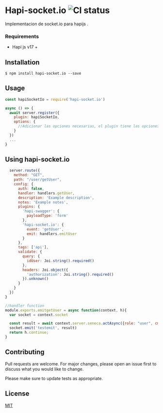 # Hapi-socket.io ![CI status](https://img.shields.io/badge/build-passing-brightgreen.svg)

Implementacion de socket.io para hapijs .

### Requirements
* Hapi js v17 +

## Installation
`$ npm install hapi-socket.io --save`

## Usage

```js
const hapiSocketIo = require('hapi-socket.io')

async () => {
  await server.register({
    plugin: hapiSocketIo,
    options: {
      //Adicionar las opciones necesarias, el plugin tiene las opciones por defecto de socket.io las cuales puede ver en https://socket.io/docs/server-api/#new-server-httpserver-options
    }
  })
  ...
}
```

## Using hapi-socket.io
```js
  server.route({
    method: "GET",
    path: "/user/getUser",
    config: {
      auth: false,
      handler: handlers.getUser,
      description: 'Example description',
      notes: 'Example notes',
      plugins: {
        'hapi-swagger': {
          payloadType: 'form'
        },
        'hapi-socket.io': {
          event: 'getUser',
          emit: handlers.emitUser
        }
      },
      tags: ['api'],
      validate: {
        query: {
          idUser: Joi.string().required()
        },
        headers: Joi.object({
          'authorization': Joi.string().required()
        }).unknown()
      }
    }
  })
}

//handler function
module.exports.emitgetUser = async function(context, h){
  var socket = context.socket

  const result = await context.server.seneca.actAsync({role: "user", cmd: "getUser", payload : context.data, token : ""});
  socket.emit('testemit', result)
  return h.continue;
}
```

## Contributing
Pull requests are welcome. For major changes, please open an issue first to discuss what you would like to change.

Please make sure to update tests as appropriate.

## License
[MIT](https://choosealicense.com/licenses/mit/)
